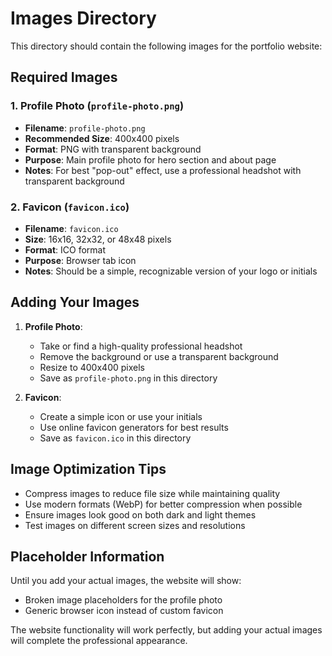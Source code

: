 # Images Directory

This directory should contain the following images for the portfolio website:

## Required Images

### 1. Profile Photo (`profile-photo.png`)
- **Filename**: `profile-photo.png`
- **Recommended Size**: 400x400 pixels
- **Format**: PNG with transparent background
- **Purpose**: Main profile photo for hero section and about page
- **Notes**: For best "pop-out" effect, use a professional headshot with transparent background

### 2. Favicon (`favicon.ico`)
- **Filename**: `favicon.ico`
- **Size**: 16x16, 32x32, or 48x48 pixels
- **Format**: ICO format
- **Purpose**: Browser tab icon
- **Notes**: Should be a simple, recognizable version of your logo or initials

## Adding Your Images

1. **Profile Photo**:
   - Take or find a high-quality professional headshot
   - Remove the background or use a transparent background
   - Resize to 400x400 pixels
   - Save as `profile-photo.png` in this directory

2. **Favicon**:
   - Create a simple icon or use your initials
   - Use online favicon generators for best results
   - Save as `favicon.ico` in this directory

## Image Optimization Tips

- Compress images to reduce file size while maintaining quality
- Use modern formats (WebP) for better compression when possible
- Ensure images look good on both dark and light themes
- Test images on different screen sizes and resolutions

## Placeholder Information

Until you add your actual images, the website will show:
- Broken image placeholders for the profile photo
- Generic browser icon instead of custom favicon

The website functionality will work perfectly, but adding your actual images will complete the professional appearance. 
